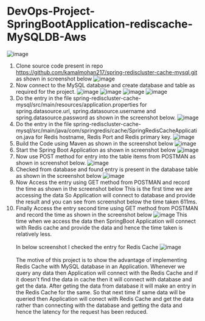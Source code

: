 # DevOps-Project-SpringBootApplication-rediscache-MySQLDB-Aws
![image](https://github.com/kamalmohan217/DevOps-Project-SpringBootApplication-rediscache-MySQLDB-Aws/assets/128888356/ec8c4201-5bb5-42c7-9996-f740eed7371c)
1. Clone source code present in repo https://github.com/kamalmohan217/spring-rediscluster-cache-mysql.git as shown in screenshot below
![image](https://github.com/kamalmohan217/DevOps-Project-SpringBootApplication-rediscache-MySQLDB-Aws/assets/128888356/10bbff8d-19f1-44a5-876e-6b62b2c0a3f0)
2. Now connect to the MySQL database and create database and table as required for the project.
![image](https://github.com/kamalmohan217/DevOps-Project-SpringBootApplication-rediscache-MySQLDB-Aws/assets/128888356/c943c9b0-8b3e-4dac-bb43-cdb390da20b3)
![image](https://github.com/kamalmohan217/DevOps-Project-SpringBootApplication-rediscache-MySQLDB-Aws/assets/128888356/cdc2b46f-5324-41c1-9161-335b24bec182)
![image](https://github.com/kamalmohan217/DevOps-Project-SpringBootApplication-rediscache-MySQLDB-Aws/assets/128888356/0b772992-59af-400e-89fb-b69c264cae1c)
![image](https://github.com/kamalmohan217/DevOps-Project-SpringBootApplication-rediscache-MySQLDB-Aws/assets/128888356/01e61729-e239-42ea-9836-382f51eb9164)
3. Do the entry in the file spring-rediscluster-cache-mysql/src/main/resources/application.properties for spring.datasource.url, spring.datasource.username and spring.datasource.password as shown in the screenshot below.
![image](https://github.com/kamalmohan217/DevOps-Project-SpringBootApplication-rediscache-MySQLDB-Aws/assets/128888356/d4b841a4-145a-4922-8f52-c14298d60a6b)
4. Do the entry in the file spring-rediscluster-cache-mysql/src/main/java/com/springredis/cache/SpringRedisCacheApplication.java for Redis hostname, Redis Port and Redis primary key.
![image](https://github.com/kamalmohan217/DevOps-Project-SpringBootApplication-rediscache-MySQLDB-Aws/assets/128888356/36faceaa-e81a-492d-9c61-975234b816bd)
5. Build the Code using Maven as shown in the screenshot below
![image](https://github.com/kamalmohan217/DevOps-Project-SpringBootApplication-rediscache-MySQLDB-Aws/assets/128888356/3beb582d-7e3d-46ac-aa4a-050e8f27befe)
6. Start the Spring Boot Application as shown in screenshot below
![image](https://github.com/kamalmohan217/DevOps-Project-SpringBootApplication-rediscache-MySQLDB-Aws/assets/128888356/72af560b-bf05-4469-99d7-eafbd0243772)
7. Now use POST method for entry into the table items from POSTMAN as shown in screenshot below.
![image](https://github.com/kamalmohan217/DevOps-Project-SpringBootApplication-rediscache-MySQLDB-Aws/assets/128888356/59f579d1-6bad-4797-b34b-3c82c0a9c0b3)
8. Checked from database and found entry is present in the database table as shown in the screenshot below
![image](https://github.com/kamalmohan217/DevOps-Project-SpringBootApplication-rediscache-MySQLDB-Aws/assets/128888356/54a46bf9-49d4-4743-bf84-15371ec41953)
9. Now Access the entry using GET method from POSTMAN and record the time as shown in the screenshot below
This is the first time we are accessing the data So Application will connect to database and provide the result and you can see from screenshot below the time taken 611ms.
10. Finally Access the entry second time using GET method from POSTMAN and record the time as shown in the screenshot below
![image](https://github.com/kamalmohan217/DevOps-Project-SpringBootApplication-rediscache-MySQLDB-Aws/assets/128888356/286b231e-4123-40f0-ac7d-77da9369ea7c)
This time when we access the data then SpringBoot Application will connect with Redis cache and provide the data and hence the time taken is relatively less.
<br><br/>
In below screenshot I checked the entry for Redis Cache
![image](https://github.com/kamalmohan217/DevOps-Project-SpringBootApplication-rediscache-MySQLDB-Aws/assets/128888356/de97b283-88b5-40ca-ae10-6bfd24ed1fb6)
<br><br/>
The motive of this project is to show the advantage of implementing Redis Cache with MySQL database in an Application. Whenever we query any data then Application will connect with the Redis Cache and if it doesn't find the data in cache then it will connect with database and get the data. After geting the data from database it will make an entry in the Redis Cache for the same. So that next time if same data will be queried then Application will conect with Redis Cache and get the data rather than connecting with the database and getting the data and hence the latency for the request has been reduced.
